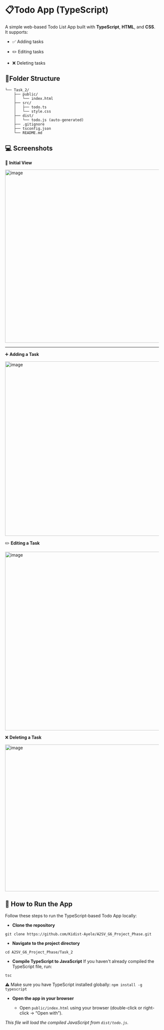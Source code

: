 # 📋Todo App (TypeScript)

A simple web-based Todo List App built with **TypeScript**, **HTML**, and **CSS**. It supports:

- ✅ Adding tasks

- ✏️ Editing tasks

- ❌ Deleting tasks

## 📂Folder Structure
```
└── Task_2/
    ├── public/
    │   └── index.html
    ├── src/
    │   ├── todo.ts
    │   └── style.css
    ├── dist/
    │   └── todo.js (auto-generated)
    ├── .gitignore
    ├── tsconfig.json
    └── README.md
```
## 💻 Screenshots

🧾 **Initial View**

<img width="786" height="566" alt="image" src="https://github.com/user-attachments/assets/3ed41d27-fd97-4b4c-8dbb-44a880c6d126" />

  ---
➕ **Adding a Task**

<img width="719" height="570" alt="image" src="https://github.com/user-attachments/assets/52d26dfc-1de8-4bec-9134-27553a9f9e16" />

✏️ **Editing a Task**

<img width="681" height="584" alt="image" src="https://github.com/user-attachments/assets/31bb5e04-aaec-4503-9402-e4b15beb61f9" />


❌ **Deleting a Task**

<img width="680" height="480" alt="image" src="https://github.com/user-attachments/assets/ddb41fe1-ebc8-4ed5-88ca-3776bc92fcfa" />

## 🚀 How to Run the App
Follow these steps to run the TypeScript-based Todo App locally:

- **Clone the repository**
```
git clone https://github.com/Kidist-Ayele/A2SV_G6_Project_Phase.git

```
- **Navigate to the project directory**
```
cd A2SV_G6_Project_Phase/Task_2

```
- **Compile TypeScript to JavaScript**
If you haven't already compiled the TypeScript file, run:
```
tsc
```
⚠️ Make sure you have TypeScript installed globally:
`npm install -g typescript`

- **Open the app in your browser**

    - Open `public/index.html` using your browser (double-click or right-click → “Open with”).

_This file will load the compiled JavaScript from `dist/todo.js`._
